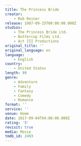 ```yaml
---
title: The Princess Bride
creator:
    - Rob Reiner
release: 1987-09-25T00:00:00.000Z
studios:
    - The Princess Bride Ltd.
    - Buttercup Films Ltd.
    - Act III Productions
original_title: ''
original_language: en
language:
    - English
country:
    - United States
length: 99
genre:
    - Adventure
    - Family
    - Fantasy
    - Comedy
    - Romance
format: ''
service: ''
venue: Home
date: 2017-09-04T04:00:00.000Z
rating: '5'
revisit: true
media: Movie
tmdb_id: 2493
---
```



